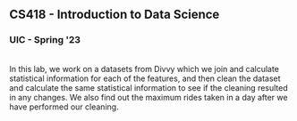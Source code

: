 ## CS418 - Introduction to Data Science
### UIC - Spring '23

<br>In this lab, we work on a datasets from Divvy which we join and calculate statistical information for each of the features, and then clean the dataset and calculate the same statistical information to see if the cleaning resulted in any changes. We also find out the maximum rides taken in a day after we have performed our cleaning.

